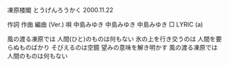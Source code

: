 凍原楼閣
とうげんろうかく
2000.11.22


作詞  作曲  編曲 (Ver.)   唄
中島みゆき   中島みゆき       中島みゆき
□ LYRIC (a)


風の渡る凍原では
人間(ひと)のものは何もない
氷の上を行き交うのは
人間を要らぬものばかり
そびえるのは空鏡
望みの意味を解き明かす
風の渡る凍原では
人間のものは何もない